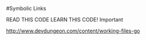 #Symbolic Links

READ THIS CODE LEARN THIS CODE! Important

http://www.devdungeon.com/content/working-files-go